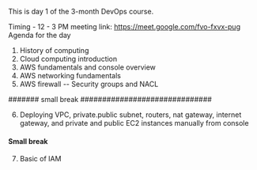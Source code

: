 This is day 1 of the 3-month DevOps course. 

Timing - 12 - 3 PM 
meeting link: https://meet.google.com/fvo-fxvx-pug
Agenda for the day

1. History of computing
2. Cloud computing introduction
3. AWS fundamentals and console overview
4. AWS networking fundamentals
5. AWS firewall -- Security groups and NACL

####### small break ##############################

6. Deploying VPC, private.public subnet, routers, nat gateway, internet gateway, and private and public EC2 instances manually from console
#### Small break ###############
7. Basic of IAM 
